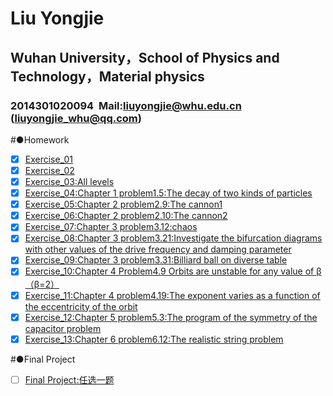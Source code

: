 # Liu Yongjie
## Wuhan University，School of Physics and Technology，Material physics
### 2014301020094  Mail:liuyongjie@whu.edu.cn (liuyongjie_whu@qq.com)
#●Homework
> 
- [x] [Exercise_01](https://www.zybuluo.com/mdeditor#498195)  
- [x] [Exercise_02](https://github.com/LiuYongJie2014301020094/computational_physics_N2014301020094/blob/master/Exercise-2.py)
- [x] [Exercise_03:All levels](https://github.com/LiuYongJie2014301020094/computational_physics_N2014301020094/blob/master/Ex_03.md)  
- [x] [Exercise_04:Chapter 1 problem1.5:The decay of two kinds of particles](https://www.zybuluo.com/LiuYongJie/note/525363)  
- [x] [Exercise_05:Chapter 2 problem2.9:The cannon1](https://www.zybuluo.com/LiuYongJie/note/533809)  
- [x] [Exercise_06:Chapter 2 problem2.10:The cannon2](https://www.zybuluo.com/LiuYongJie/note/542067)  
- [x] [Exercise_07:Chapter 3 problem3.12:chaos](https://www.zybuluo.com/LiuYongJie/note/549825)  
- [x] [Exercise_08:Chapter 3 problem3.21:Investigate the bifurcation diagrams  with other values of the drive frequency and damping parameter](https://www.zybuluo.com/LiuYongJie/note/565537)  
- [x] [Exercise_09:Chapter 3 problem3.31:Billiard ball on diverse table](https://www.zybuluo.com/LiuYongJie/note/573435)  
- [x] [Exercise_10:Chapter 4 Problem4.9 Orbits are unstable for any value of β（β=2）](https://www.zybuluo.com/LiuYongJie/note/581185)  
- [x] [Exercise_11:Chapter 4 problem4.19:The exponent varies as a function of the eccentricity of the orbit](https://www.zybuluo.com/LiuYongJie/note/589822)  
- [x] [Exercise_12:Chapter 5 problem5.3:The program of the symmetry of the capacitor problem](https://www.zybuluo.com/LiuYongJie/note/597586)  
- [x] [Exercise_13:Chapter 6 problem6.12:The realistic string problem](https://www.zybuluo.com/LiuYongJie/note/604880)  
>
#●Final Project
>
- [ ] [Final Project:任选一题]()  
